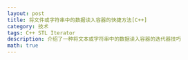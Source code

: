 ```yaml
---
layout: post
title: 将文件或字符串中的数据读入容器的快捷方法[C++]
category: 技术
tags: C++ STL Iterator
description: 介绍了一种将文本或字符串中的数据读入容器的迭代器技巧
math: true
---
```

